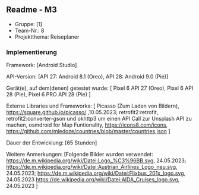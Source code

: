 ## Readme - M3

* Gruppe:	[1]
* Team-Nr.: 8
* Projektthema: Reiseplaner

### Implementierung

Framework:	[Android Studio]

API-Version:	[API 27: Android 8.1 (Oreo), API 28: Android 9.0 (Pie)]

Gerät(e), auf dem(denen) getestet wurde:
[
	Pixel 6 API 27 (Oreo),
	Pixel 6 API 28 (Pie),
	Pixel 6 PRO API 28 (Pie)
]


Externe Libraries und Frameworks:
[
	Picasso (Zum Laden von Bildern), https://square.github.io/picasso/ ,10.05.2023;
	retrofit2:retrofit, retrofit2:converter-gson und okhttp3 um einen API Call zur Unsplash API zu machen,
	osmdroid for Map Funtionality,
	https://icons8.com/icons,
	https://github.com/mledoze/countries/blob/master/countries.json
]

Dauer der Entwicklung:
[65 Stunden]

Weitere Anmerkungen:
[Folgende Bilder wurden verwendet:
https://de.m.wikipedia.org/wiki/Datei:Logo_%C3%96BB.svg, 24.05.2023;
https://de.m.wikipedia.org/wiki/Datei:Austrian_Airlines_Logo_neu.svg, 24.05.2023;
https://de.m.wikipedia.org/wiki/Datei:Flixbus_201x_logo.svg, 24.05.2023
https://de.wikipedia.org/wiki/Datei:AIDA_Cruises_logo.svg, 24.05.2023
]
